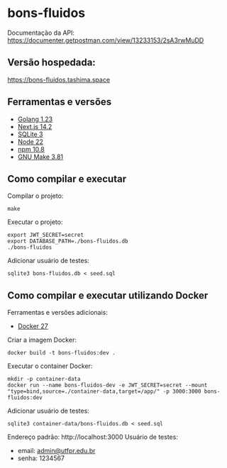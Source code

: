 # bons-fluidos

Documentação da API: https://documenter.getpostman.com/view/13233153/2sA3rwMuDD

## Versão hospedada:
https://bons-fluidos.tashima.space

## Ferramentas e versões

* [Golang 1.23](https://go.dev/)
* [Next.js 14.2](https://nextjs.org/) 
* [SQLite 3](https://www.sqlite.org/)
* [Node 22](https://nodejs.org/en)
* [npm 10.8](https://www.npmjs.com/)
* [GNU Make 3.81](https://www.gnu.org/software/make/)

## Como compilar e executar
Compilar o projeto:
```
make
```
Executar o projeto:
```
export JWT_SECRET=secret
export DATABASE_PATH=./bons-fluidos.db
./bons-fluidos
```
Adicionar usuário de testes:
```
sqlite3 bons-fluidos.db < seed.sql
```

## Como compilar e executar utilizando Docker

Ferramentas e versões adicionais:
* [Docker 27](https://www.docker.com/)

Criar a imagem Docker:
```
docker build -t bons-fluidos:dev .
```

Executar o container Docker:
```
mkdir -p container-data
docker run --name bons-fluidos-dev -e JWT_SECRET=secret --mount "type=bind,source=./container-data,target=/app/" -p 3000:3000 bons-fluidos:dev
```

Adicionar usuário de testes:
```
sqlite3 container-data/bons-fluidos.db < seed.sql
```

Endereço padrão: http://localhost:3000
Usuário de testes:
* email: admin@utfpr.edu.br
* senha: 1234567
